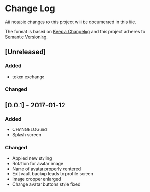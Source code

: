 # Change Log
All notable changes to this project will be documented in this file.

The format is based on [Keep a Changelog](http://keepachangelog.com/) 
and this project adheres to [Semantic Versioning](http://semver.org/).

## [Unreleased]
### Added
- token exchange

### Changed

## [0.0.1] - 2017-01-12
### Added
- CHANGELOG.md
- Splash screen

### Changed
- Applied new styling
- Rotation for avatar image
- Name of avatar properly centered
- Exit vault backup leads to profile screen
- Image cropper enlarged
- Change avatar buttons style fixed
